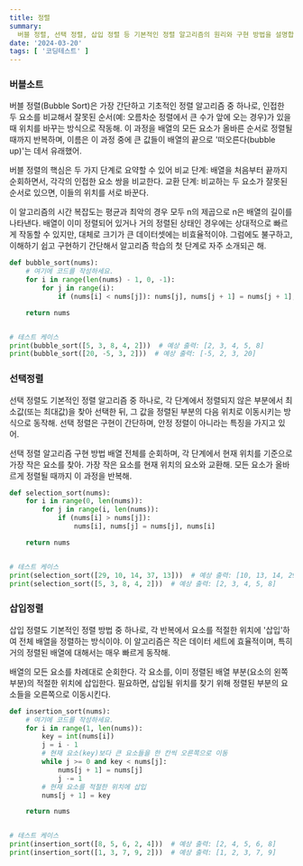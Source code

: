 ```yaml
---
title: 정렬
summary:
  버블 정렬, 선택 정렬, 삽입 정렬 등 기본적인 정렬 알고리즘의 원리와 구현 방법을 설명합니다. 각 알고리즘의 특성과 Python 코드 예시를 제공하여 이해를 돕습니다.
date: '2024-03-20'
tags: [ '코딩테스트' ]
---
```


### 버블소트

버블 정렬(Bubble Sort)은 가장 간단하고 기초적인 정렬 알고리즘 중 하나로, 인접한 두 요소를 비교해서 잘못된 순서(예: 오름차순 정렬에서 큰 수가 앞에 오는 경우)가 있을 때 위치를 바꾸는 방식으로
작동해. 이 과정을 배열의 모든 요소가 올바른 순서로 정렬될 때까지 반복하며, 이름은 이 과정 중에 큰 값들이 배열의 끝으로 '떠오른다(bubble up)'는 데서 유래했어.

버블 정렬의 핵심은 두 가지 단계로 요약할 수 있어
비교 단계: 배열을 처음부터 끝까지 순회하면서, 각각의 인접한 요소 쌍을 비교한다.
교환 단계: 비교하는 두 요소가 잘못된 순서로 있으면, 이들의 위치를 서로 바꾼다.

이 알고리즘의 시간 복잡도는 평균과 최악의 경우 모두 n의 제곱으로 n은 배열의 길이를 나타낸다. 배열이 이미 정렬되어 있거나 거의 정렬된 상태인 경우에는 상대적으로 빠르게 작동할 수 있지만, 대체로 크기가 큰
데이터셋에는 비효율적이야. 그럼에도 불구하고, 이해하기 쉽고 구현하기 간단해서 알고리즘 학습의 첫 단계로 자주 소개되곤 해.

```Python
def bubble_sort(nums):
    # 여기에 코드를 작성하세요.
    for i in range(len(nums) - 1, 0, -1):
        for j in range(i):
            if (nums[i] < nums[j]): nums[j], nums[j + 1] = nums[j + 1], nums[j]

    return nums


# 테스트 케이스
print(bubble_sort([5, 3, 8, 4, 2]))  # 예상 출력: [2, 3, 4, 5, 8]
print(bubble_sort([20, -5, 3, 2]))  # 예상 출력: [-5, 2, 3, 20]
```

### 선택정렬

선택 정렬도 기본적인 정렬 알고리즘 중 하나로, 각 단계에서 정렬되지 않은 부분에서 최소값(또는 최대값)을 찾아 선택한 뒤, 그 값을 정렬된 부분의 다음 위치로 이동시키는 방식으로 동작해. 선택 정렬은 구현이
간단하며, 안정 정렬이 아니라는 특징을 가지고 있어.

선택 정렬 알고리즘 구현 방법
배열 전체를 순회하며, 각 단계에서 현재 위치를 기준으로 가장 작은 요소를 찾아.
가장 작은 요소를 현재 위치의 요소와 교환해.
모든 요소가 올바르게 정렬될 때까지 이 과정을 반복해.

```python
def selection_sort(nums):
    for i in range(0, len(nums)):
        for j in range(i, len(nums)):
            if (nums[i] > nums[j]):
                nums[i], nums[j] = nums[j], nums[i]

    return nums


# 테스트 케이스
print(selection_sort([29, 10, 14, 37, 13]))  # 예상 출력: [10, 13, 14, 29, 37]
print(selection_sort([5, 3, 8, 4, 2]))  # 예상 출력: [2, 3, 4, 5, 8]
```

### 삽입정렬

삽입 정렬도 기본적인 정렬 방법 중 하나로, 각 반복에서 요소를 적절한 위치에 '삽입'하여 전체 배열을 정렬하는 방식이야. 이 알고리즘은 작은 데이터 세트에 효율적이며, 특히 거의 정렬된 배열에 대해서는 매우 빠르게
동작해.

배열의 모든 요소를 차례대로 순회한다.
각 요소를, 이미 정렬된 배열 부분(요소의 왼쪽 부분)의 적절한 위치에 삽입한다.
필요하면, 삽입될 위치를 찾기 위해 정렬된 부분의 요소들을 오른쪽으로 이동시킨다.

```python
def insertion_sort(nums):
    # 여기에 코드를 작성하세요.
    for i in range(1, len(nums)):
        key = int(nums[i])
        j = i - 1
        # 현재 요소(key)보다 큰 요소들을 한 칸씩 오른쪽으로 이동
        while j >= 0 and key < nums[j]:
            nums[j + 1] = nums[j]
            j -= 1
        # 현재 요소를 적절한 위치에 삽입
        nums[j + 1] = key

    return nums


# 테스트 케이스
print(insertion_sort([8, 5, 6, 2, 4]))  # 예상 출력: [2, 4, 5, 6, 8]
print(insertion_sort([1, 3, 7, 9, 2]))  # 예상 출력: [1, 2, 3, 7, 9]
```
